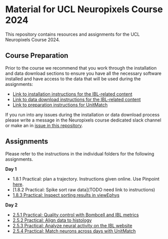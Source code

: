 # Material for UCL Neuropixels Course 2024

This repository contains resources and assignments for the UCL Neuropixels Course 2024.

## Course Preparation
Prior to the course we recommend that you work through the installation and data download sections to ensure you have all the necessary software installed and have access to the data that 
will be used during the assignments:
- [Link to installation instructions for the IBL-related content](https://github.com/int-brain-lab/neuropixels_course_2024/tree/main/installation)
- [Link to data download instructions for the IBL-related content](https://github.com/int-brain-lab/neuropixels_course_2024/tree/main/data_access)
- [Link to preparation instructions for UnitMatch](https://github.com/int-brain-lab/neuropixels_course_2024/tree/main/UnitMatch#prerequisites)

If you run into any issues during the installation or data download process please write a message in the Neuropixels course dedicated slack channel or make an in [issue in this repository](https://github.com/int-brain-lab/neuropixels_course_2024/issues).

## Assignments
Please refer to the instructions in the individual folders for the following assignments.

**Day 1**
- 1.8.1 Practical: plan a trajectory. Instructions given online. Use Pinpoint [here](https://data.virtualbrainlab.org/Pinpoint/).
- [1.8.2 Practical: Spike sort raw data](TODO need link to instructions)
- [1.8.3 Practical: Inspect sorting results in viewEphys](https://github.com/int-brain-lab/neuropixels_course_2024/tree/main/viewephys)

**Day 2**
- [2.5.1 Practical: Quality control with Bombcell and IBL metrics](https://github.com/int-brain-lab/neuropixels_course_2024/tree/main/quality_control_for_np_data)
- [2.5.2 Practical: Align data to histology](https://github.com/int-brain-lab/neuropixels_course_2024/tree/main/aligning_spikes_to_histology)
- [2.5.3 Practical: Analyze neural activity on the IBL website](https://github.com/int-brain-lab/neuropixels_course_2024/tree/main/functional_analysis)
- [2.5.4 Practical: Match neurons across days with UnitMatch](https://github.com/int-brain-lab/neuropixels_course_2024/tree/main/UnitMatch#assignment-match-neurons-across-days-with-unitmatch-254)

